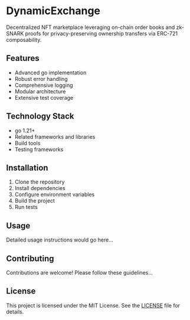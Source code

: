 # DynamicExchange

Decentralized NFT marketplace leveraging on-chain order books and zk-SNARK proofs for privacy-preserving ownership transfers via ERC-721 composability.

## Features

- Advanced go implementation
- Robust error handling
- Comprehensive logging
- Modular architecture
- Extensive test coverage

## Technology Stack

- go 1.21+
- Related frameworks and libraries
- Build tools
- Testing frameworks

## Installation

1. Clone the repository
2. Install dependencies
3. Configure environment variables
4. Build the project
5. Run tests

## Usage

Detailed usage instructions would go here...

## Contributing

Contributions are welcome! Please follow these guidelines...

## License

This project is licensed under the MIT License. See the [LICENSE](https://github.com/aqori/DynamicExchange/blob/main/LICENSE) file for details.
